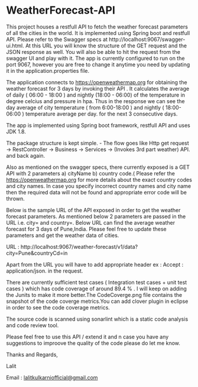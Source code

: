 # WeatherForecast-API

This project houses a restfull API to fetch the weather forecast parameters of all the cities in the world. It is implemented using Spring boot and restfull API. Please refer to the Swagger specs at http://localhost:9067/swagger-ui.html. At this URL you will know the structure of the GET request and the JSON response as well. You will also be able to hit the request from the swagger UI and play with it. The app is currently configured to run on the port 9067, however you are free to change it anytime you need by updating it in the application.properties file. 

The application connects to https://openweathermap.org for obtaining the weather forecast for 3 days by invoking their API . It calculates the average of daily ( 06:00 - 18:00 ) and nightly (18:00 - 06:00) of the temperature in degree celcius and pressure in hpa. Thus in the response we can see the day average of city temperature ( from 6:00-18:00 ) and nightly ( 18:00-06:00 ) temperature average per day. for the next 3 consecutive days.  

The app is implemented using Spring boot framework, restfull API and uses JDK 1.8.

The package structure is kept simple. - The flow goes like Http get request -> RestController -> Business -> Services -> (Invokes 3rd part weather) API. and back again. 

Also as mentioned on the swagger specs, there currently exposed is a GET API with 2 parameters a) cityName b) country code.( Please refer the https://openweathermap.org for more details about the exact country codes and city names. In case you specify incorrect country names and city name then the required data will not be found and appropriate error code will be thrown. 

Below is the sample URL of the API exposed in order to get the weather forecast parameters. As mentioned below 2 parameters are passed in the URL i.e. city= and country=. Below URL can find the average weather forecast for 3 days of Pune,India. Please feel free to update these parameters and get the weather data of cities.

URL : http://localhost:9067/weather-forecast/v1/data?city=Pune&countryCd=in 

Apart from the URL you will have to add appropriate header ex : Accept : application/json. in the request.

There are currently sufficient test cases ( Integration test cases + unit test cases ) which has code coverage of around 89.4 % . I will keep on adding the Junits to make it more better.The CodeCoverge.png file contains the snapshot of the code coverge metrics.You can add clover plugin in eclipse in order to see the code coverage metrics. 

The source code is scanned using sonarlint which is a static code analysis and code review tool.

Please feel free to use this API / extend it and n case you have any suggestions to improove the quality of the code please do let me know.

Thanks and Regards,

Lalit

Email : lalitkulkarniofficial@gmail.com
